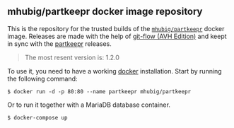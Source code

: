 ## mhubig/partkeepr docker image repository

This is the repository for the trusted builds of the [`mhubig/partkeepr`][0] docker
image. Releases are made with the help of [git-flow (AVH Edition)][1] and keept
in sync with the [partkeepr][2] releases.

> The most resent version is: 1.2.0

To use it, you need to have a working [docker][3] installation. Start by running
the following command:

    $ docker run -d -p 80:80 --name partkeepr mhubig/partkeepr

Or to run it together with a MariaDB database container.

    $ docker-compose up

[0]: https://hub.docker.com/r/mhubig/partkeepr/
[1]: https://github.com/petervanderdoes/gitflow
[2]: http://www.partkeepr.org
[3]: https://www.docker.io
